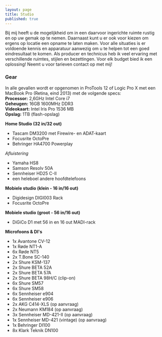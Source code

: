 ```yaml
---
layout: page
title: Studio
published: true
---
```






Bij mij heeft u de mogelijkheid om in een daarvoor ingerichte ruimte rustig en op uw gemak op te nemen. Daarnaast kunt u er ook voor kiezen om ergens op locatie een opname te laten maken. Voor alle situaties is er voldoende kennis en apparatuur aanwezig om u te helpen tot een goed eindresultaat te komen. 
Als producer en technicus heb ik veel ervaring met verschillende ruimtes, stijlen en bezettingen. Voor elk budget bied ik een oplossing! Neemt u voor tarieven contact op met mij! 

### Gear
In alle gevallen wordt er opgenomen in ProTools 12 of Logic Pro X met een MacBook Pro (Retina, eind 2013) met de volgende specs:  
**Processor:** 2,6GHz Intel Core i7  
**Geheugen:** 16GB 1600MHz DDR3  
**Videokaart:** Intel Iris Pro 1536 MB  
**Opslag:** 1TB (flash-opslag)  

**Home Studio (32 in/32 out)**

- Tascam DM3200 met Firewire- en ADAT-kaart    
- Focusrite OctoPre  
- Behringer HA4700 Powerplay  

_Afluistering_

- Yamaha HS8  
- Samson Resolv 50A  
- Sennheiser HD25 C-II  
- een heleboel andere hoofdtelefoons  

**Mobiele studio (klein - 16 in/16 out)**

- Digidesign DIGI003 Rack  
- Focusrite OctoPre  

**Mobiele studio (groot - 56 in/16 out)**

- DiGiCo D1 met 56 in en 16 out MADI-rack  

**Microfoons & DI's**

- 1x Avantone CV-12
- 1x Røde NT1-A
- 6x Røde NT5
- 2x T.Bone SC-140
- 2x Shure KSM-137
- 2x Shure BETA 52A
- 2x Shure BETA 57A
- 2x Shure BETA 98H/C (clip-on)
- 6x Shure SM57
- 6x Shure SM58
- 6x Sennheiser e904
- 6x Sennheiser e906
- 2x AKG C414-XLS (op aanvraag)
- 2x Neumann KM184 (op aanvraag)
- 3x Sennheiser MD-421-II (op aanvraag)
- 1x Sennheiser MD-421 (vintage) (op aanvraag)  
- 1x Behringer DI100  
- 8x Klark Teknik DN100
